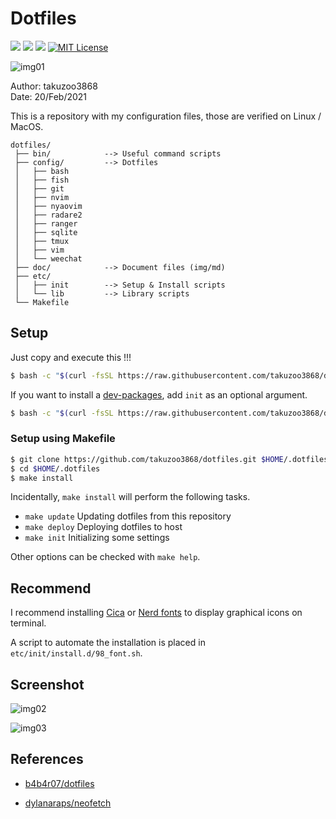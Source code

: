 # Dotfiles
![](https://img.shields.io/badge/works%20on-Ubuntu-DD4814.svg)
![](https://img.shields.io/badge/works%20on-ArchLinux-00AAD4.svg)
![](https://img.shields.io/badge/works%20on-MacOS-lightgrey.svg)
[![MIT License](http://img.shields.io/badge/license-MIT-blue.svg?style=flat)](LICENSE)

![img01](./doc/misc/Screenshot_2018-11-26_00-49-36.png)

Author: takuzoo3868  
Date: 20/Feb/2021 

This is a repository with my configuration files, those are verified on Linux / MacOS.

```
dotfiles/
 ├── bin/            --> Useful command scripts
 ├── config/         --> Dotfiles
 │   ├── bash
 │   ├── fish
 │   ├── git
 │   ├── nvim
 │   ├── nyaovim
 │   ├── radare2
 │   ├── ranger
 │   ├── sqlite
 │   ├── tmux
 │   ├── vim
 │   └── weechat
 ├── doc/            --> Document files (img/md) 
 ├── etc/
 │   ├── init        --> Setup & Install scripts
 │   └── lib         --> Library scripts
 └── Makefile
```

## Setup

Just copy and execute this !!!
```bash
$ bash -c "$(curl -fsSL https://raw.githubusercontent.com/takuzoo3868/dotfiles/master/etc/setup)"
```

If you want to install a [dev-packages](), add `init` as an optional argument.
```bash
$ bash -c "$(curl -fsSL https://raw.githubusercontent.com/takuzoo3868/dotfiles/master/etc/setup)" -s init
```

### Setup using Makefile

```bash
$ git clone https://github.com/takuzoo3868/dotfiles.git $HOME/.dotfiles
$ cd $HOME/.dotfiles
$ make install
```

Incidentally, `make install` will perform the following tasks.
- `make update` Updating dotfiles from this repository
- `make deploy` Deploying dotfiles to host
- `make init` Initializing some settings

Other options can be checked with `make help`.

## Recommend
I recommend installing [Cica](https://github.com/miiton/Cica) or [Nerd fonts](https://github.com/ryanoasis/nerd-fonts) to display graphical icons on terminal. 

A script to automate the installation is placed in `etc/init/install.d/98_font.sh`.

## Screenshot

![img02](doc/misc/Screenshot_2018-11-26_00-52-06.png)

![img03](doc/misc/Screenshot_2018-11-26_00-53-13.png)

## References

- [b4b4r07/dotfiles](https://github.com/b4b4r07/dotfiles)

- [dylanaraps/neofetch](https://github.com/dylanaraps/neofetch)